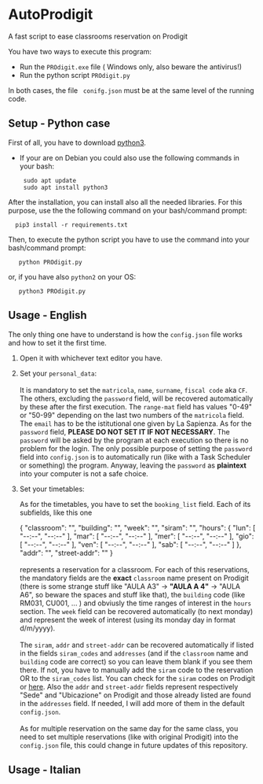# AutoProdigit
A fast script to ease classrooms reservation on Prodigit


You have two ways to execute this program:

- Run the `PROdigit.exe`  file ( Windows only, also beware the antivirus!)
- Run the python script `PROdigit.py` 

In both cases, the file ` conifg.json` must be at the same level of the running code.


## Setup - Python case

First of all, you have to download [python3](https://www.python.org/downloads/). 
- If your are on Debian you could also use the following commands in your bash:


       sudo apt update 
       sudo apt install python3
       
After the installation, you can install also all the needed libraries. For this purpose, use the the following command on your bash/command prompt:


      pip3 install -r requirements.txt


Then, to execute the python script you have to use the command into your bash/command prompt:

       
       python PROdigit.py
       
or, if you have also `python2` on your OS:

       python3 PROdigit.py
       
       
 ## Usage - English
 
 The only thing one have to understand is how the `config.json` file works and how to set it the first time.
 
1. Open it with whichever text editor you have.

2. Set your `personal_data`:<br /><br />
       It is mandatory to set the `matricola`, `name`, `surname`, `fiscal code` aka `CF`.
       The others, excluding the `password` field, will be recovered automatically by these after the first execution.
       The `range-mat` field has values "0-49" or "50-99" depending on the last two numbers of the `matricola` field.
       The `email` has to be the istitutional one given by La Sapienza.
       As for the  `password` field, **PLEASE DO NOT SET IT IF NOT NECESSARY**.
       The  `password` will be asked by the program at each execution so there is no problem for the login. 
       The only possible purpose of setting the `password` field into `config.json` is to automatically run (like with a Task Scheduler or something) the program.
       Anyway, leaving the `password` as **plaintext** into your computer is not a safe choice.
       
 3. Set your timetables:<br />
       
       As for the timetables, you have to set the `booking_list` field.
       Each of its subfields, like this one <br />   

       {
            "classroom": "",
            "building": "",
            "week": "",
            "siram": "",
            "hours": {
                "lun": [
                    "--:--",
                    "--:--"
                ],
                "mar": [
                    "--:--",
                    "--:--"
                ],
                "mer": [
                    "--:--",
                    "--:--"
                ],
                "gio": [
                    "--:--",
                    "--:--"
                ],
                "ven": [
                    "--:--",
                    "--:--"
                ],
                "sab": [
                    "--:--",
                    "--:--"
                ]
            },
            "addr": "",
            "street-addr": ""
        }
        <br /> <br />
        represents a reservation for a classroom. 
        For each of this reservations, the mandatory fields are the **exact** `classroom` name present on Prodigit 
        (there is some strange stuff like "AULA A3" -> **"AULA A 4"** -> "AULA A6", so beware the spaces and stuff like that),
        the `building` code (like RM031, CU001, ... ) and obviusly the time ranges of interest in the `hours` section.
        The `week` field can be recovered automatically (to next monday) and represent the week of interest (using its monday day in format d/m/yyyy).
        <br /><br />
        The `siram`, `addr` and `street-addr` can be recovered automatically if listed in the fields `siram_codes` and `addresses` 
        (and if the `classroom` name and `building` code are correct) so you can leave them blank if you see them there.
        If not, you have to manually add the `siram` code to the reservation OR to the `siram_codes` list. 
        You can check for the `siram` codes on Prodigit or [here](https://gomp.uniroma1.it/PublicFunctions/GestioneAule/SchedaOrarioProgrammazione.aspx).
        Also the `addr` and `street-addr` fields represent respectively "Sede" and "Ubicazione" on Prodigit and those already listed are found in the `addresses` field. 
        If needed, I will add more of them in the default `config.json`.<br /> <br />
        As for multiple reservation on the same day for the same class, you need to set multiple reservations (like with original Prodigit) into the `config.json` file, 
        this could change in future updates of this repository.
        
        
        
 
 
        
 ## Usage - Italian
 
 
 
       
